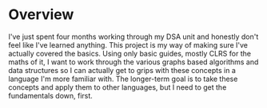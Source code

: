 # Overview

I've just spent four months working through my DSA unit and honestly don't feel like I've learned anything. This project is my way of making sure I've actually covered the basics. Using only basic guides, mostly CLRS for the maths of it, I want to work through the various graphs based algorithms and data structures so I can actually get to grips with these concepts in a language I'm more familiar with. The longer-term goal is to take these concepts and apply them to other languages, but I need to get the fundamentals down, first.
